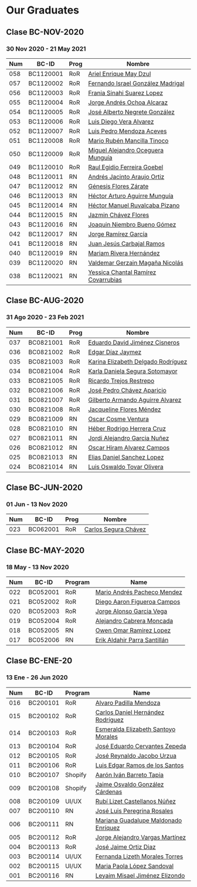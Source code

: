 # Our Graduates

## Clase BC-NOV-2020
### 30 Nov 2020 - 21 May 2021

| Num |  BC-ID | Prog | Nombre | 
| --- | --- | --- | --- |
| 058  | BC1120001 | RoR | [Ariel Enrique May Dzul](class/bc-nov-20/BC1120001.pdf) |
| 057  | BC1120002 | RoR | [Fernando Israel González Madrigal](class/bc-nov-20/BC1120002.pdf) |
| 056  | BC1120003 | RoR | [Frania Sinahi Suarez Lopez](class/bc-nov-20/BC1120003.pdf) |
| 055  | BC1120004 | RoR | [Jorge Andrés Ochoa Alcaraz](class/bc-nov-20/BC1120004.pdf) |
| 054  | BC1120005 | RoR | [José Alberto Negrete González](class/bc-nov-20/BC1120005.pdf) |
| 053  | BC1120006 | RoR | [Luis Diego Vera Alvarez](class/bc-nov-20/BC1120006.pdf) |
| 052  | BC1120007 | RoR | [Luis Pedro Mendoza Aceves](class/bc-nov-20/BC1120007.pdf) |
| 051  | BC1120008 | RoR | [Mario Rubén Mancilla Tinoco](class/bc-nov-20/BC1120008.pdf) |
| 050  | BC1120009 | RoR | [Miguel Alejandro Oceguera Munguía](class/bc-nov-20/BC1120009.pdf) |
| 049  | BC1120010 | RoR | [Raul Egidio Ferreira Goebel](class/bc-nov-20/BC1120010.pdf) |
| 048  | BC1120011 | RN | [Andrés Jacinto Araujo Ortiz](class/bc-nov-20/BC1120011.pdf) |
| 047  | BC1120012 | RN | [Génesis Flores Zárate](class/bc-nov-20/BC1120012.pdf) |
| 046  | BC1120013 | RN | [Héctor Arturo Aguirre Munguía](class/bc-nov-20/BC1120013.pdf) |
| 045  | BC1120014 | RN | [Héctor Manuel Ruvalcaba Pizano](class/bc-nov-20/BC1120014.pdf) |
| 044  | BC1120015 | RN | [Jazmin Chávez Flores](class/bc-nov-20/BC1120015.pdf) |
| 043  | BC1120016 | RN | [Joaquin Niembro Bueno Gómez](class/bc-nov-20/BC1120016.pdf) |
| 042  | BC1120017 | RN | [Jorge Ramírez García](class/bc-nov-20/BC1120017.pdf) |
| 041  | BC1120018 | RN | [Juan Jesús Carbajal Ramos](class/bc-nov-20/BC1120018.pdf) |
| 040  | BC1120019 | RN | [Mariam Rivera Hernández](class/bc-nov-20/BC1120019.pdf) |
| 039  | BC1120020 | RN | [Valdemar Gerzain Magaña Nicolás](class/bc-nov-20/BC1120020.pdf) |
| 038  | BC1120021 | RN | [Yessica Chantal Ramírez Covarrubias](class/bc-nov-20/BC1120021.pdf) |


## Clase BC-AUG-2020
### 31 Ago 2020 - 23 Feb 2021

| Num |  BC-ID | Prog | Nombre | 
| --- | --- | --- | --- |
| 037  | BC0821001 | RoR | [Eduardo David Jiménez Cisneros](class/bc-aug-20/BC0821001.pdf) |
| 036  | BC0821002 | RoR | [Edgar Díaz Jaymez](class/bc-aug-20/BC0821002.pdf) |
| 035  | BC0821003 | RoR | [Karina Elizabeth Delgado Rodríguez](class/bc-aug-20/BC0821003.pdf) |
| 034  | BC0821004 | RoR | [Karla Daniela Segura Sotomayor](class/bc-aug-20/BC0821004.pdf) |
| 033  | BC0821005 | RoR | [Ricardo Trejos Restrepo](class/bc-aug-20/BC0821005.pdf) |
| 032  | BC0821006 | RoR | [José Pedro Chávez Aparicio](class/bc-aug-20/BC0821006.pdf) |
| 031  | BC0821007 | RoR | [Gilberto Armando Aguirre Alvarez](class/bc-aug-20/BC0821007.pdf) |
| 030  | BC0821008 | RoR | [Jacqueline Flores Méndez](class/bc-aug-20/BC0821008.pdf) |
| 029  | BC0821009 | RN  | [Oscar Cosme Ventura](class/bc-aug-20/BC0821009.pdf) |
| 028  | BC0821010 | RN  | [Héber Rodrigo Herrera Cruz](class/bc-aug-20/BC0821010.pdf) |
| 027  | BC0821011 | RN  | [Jordi Alejandro Garcia Nuñez](class/bc-aug-20/BC0821011.pdf) |
| 026  | BC0821012 | RN  | [Oscar Hiram Alvarez Campos](class/bc-aug-20/BC0821012.pdf) |
| 025  | BC0821013 | RN  | [Elias Daniel Sanchez Lopez](class/bc-aug-20/BC0821013.pdf) |
| 024  | BC0821014 | RN | [Luis Oswaldo Tovar Olivera](class/bc-aug-20/BC0821014.pdf) |

## Clase BC-JUN-2020
### 01 Jun - 13 Nov 2020

| Num |  BC-ID | Prog | Nombre | 
| --- | --- | --- | --- |
| 023  | BC062001 | RoR | [Carlos Segura Chávez](class/bc-jun-20/BC062001.pdf) |

## Clase BC-MAY-2020
### 18 May - 13 Nov 2020

| Num | BC-ID | Program | Name | 
| --- | --- | --- | --- |
| 022  | BC052001 | RoR | [Mario Andrés Pacheco Mendez](class/bc-may-20/BC052001.pdf) |
| 021  | BC052002 | RoR | [Diego Aaron Figueroa Campos](class/bc-may-20/BC052002.pdf) | 
| 020  | BC052003 | RoR | [Jorge Alonso Garcia Vega](class/bc-may-20/BC052003.pdf) | 
| 019  | BC052004 | RoR | [Alejandro Cabrera Moncada](class/bc-may-20/BC052004.pdf) | 
| 018  | BC052005 | RN | [Owen Omar Ramirez Lopez](class/bc-may-20/BC052005.pdf) |
| 017  | BC052006 | RN | [Erik Aldahir Parra Santillán](class/bc-may-20/BC052006.pdf) |

## Clase BC-ENE-20
### 13 Ene - 26 Jun 2020

Num | BC-ID | Program | Name 
--- | --- | --- | ---
016 | BC200101 | RoR |	[Alvaro Padilla Mendoza](class/bc-ene-20/BC200101.pdf)
015 | BC200102 | RoR	|	[Carlos Daniel Hernández Rodríguez](class/bc-ene-20/BC200102.pdf)
014 | BC200103 | RoR	|	[Esmeralda Elizabeth Santoyo Morales](class/bc-ene-20/BC200103.pdf)
013 | BC200104 | RoR	|	[José Eduardo Cervantes Zepeda](class/bc-ene-20/BC200104.pdf)
012 | BC200105 | RoR	|	[José Reynaldo Jacobo Urzua](class/bc-ene-20/BC200105.pdf)
011 | BC200106 | RoR	|	[Luis Edgar Ramos de los Santos](class/bc-ene-20/BC200106.pdf)
010 | BC200107 | Shopify	|	[Aarón Iván Barreto Tapia](class/bc-ene-20/BC200107.pdf)
009 | BC200108 | Shopify	|	[Jaime Osvaldo González Cárdenas](class/bc-ene-20/BC200108.pdf)
008 | BC200109 | UI/UX	|	[Rubí Lizet Castellanos Núñez](class/bc-ene-20/BC200109.pdf)
007 | BC200110 | RN	|	[José Luis Peregrina Rosales](class/bc-ene-20/BC200110.pdf)
006 | BC200111 | RN	|	[Mariana Guadalupe Maldonado Enríquez](class/bc-ene-20/BC200111.pdf)
005 | BC200112 | RoR	|	[Jorge Alejandro Vargas Martínez](class/bc-ene-20/BC200112.pdf)
004 | BC200113 | RoR	|	[José Jaime Ortiz Diaz](class/bc-ene-20/BC200113.pdf)
003 | BC200114 | UI/UX	|	[Fernanda Lizeth Morales Torres](class/bc-ene-20/BC200114.pdf)
002 | BC200115 | UI/UX	|	[Maria Paola López Sandoval](class/bc-ene-20/BC200115.pdf)
001 | BC200116 | RN	|	[Leyaim Misael Jiménez Elizondo](class/bc-ene-20/BC200116.pdf)


